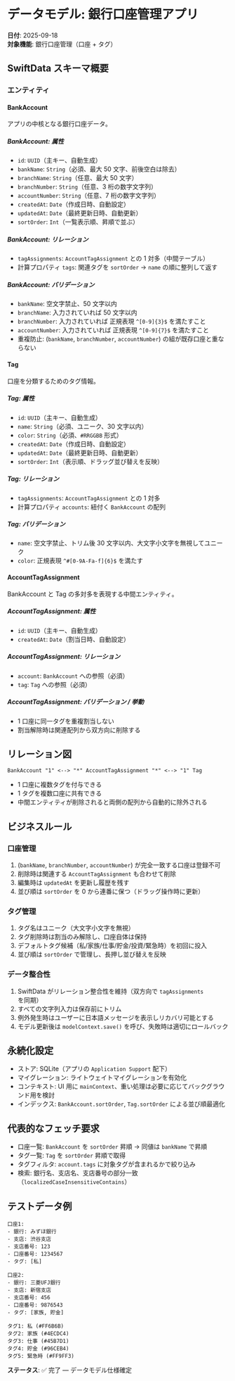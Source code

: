# データモデル: 銀行口座管理アプリ

**日付**: 2025-09-18  
**対象機能**: 銀行口座管理（口座 + タグ）

## SwiftData スキーマ概要

### エンティティ

#### BankAccount

アプリの中核となる銀行口座データ。

##### BankAccount: 属性

- `id`: `UUID`（主キー、自動生成）
- `bankName`: `String`（必須、最大 50 文字、前後空白は除去）
- `branchName`: `String`（任意、最大 50 文字）
- `branchNumber`: `String`（任意、3 桁の数字文字列）
- `accountNumber`: `String`（任意、7 桁の数字文字列）
- `createdAt`: `Date`（作成日時、自動設定）
- `updatedAt`: `Date`（最終更新日時、自動更新）
- `sortOrder`: `Int`（一覧表示順、昇順で並ぶ）

##### BankAccount: リレーション

- `tagAssignments`: `AccountTagAssignment` との 1 対多（中間テーブル）
- 計算プロパティ `tags`: 関連タグを `sortOrder` → `name` の順に整列して返す

##### BankAccount: バリデーション

- `bankName`: 空文字禁止、50 文字以内
- `branchName`: 入力されていれば 50 文字以内
- `branchNumber`: 入力されていれば 正規表現 `^[0-9]{3}$` を満たすこと
- `accountNumber`: 入力されていれば 正規表現 `^[0-9]{7}$` を満たすこと
- 重複防止: (`bankName`, `branchNumber`, `accountNumber`) の組が既存口座と重ならない

#### Tag

口座を分類するためのタグ情報。

##### Tag: 属性

- `id`: `UUID`（主キー、自動生成）
- `name`: `String`（必須、ユニーク、30 文字以内）
- `color`: `String`（必須、`#RRGGBB` 形式）
- `createdAt`: `Date`（作成日時、自動設定）
- `updatedAt`: `Date`（最終更新日時、自動更新）
- `sortOrder`: `Int`（表示順、ドラッグ並び替えを反映）

##### Tag: リレーション

- `tagAssignments`: `AccountTagAssignment` との 1 対多
- 計算プロパティ `accounts`: 紐付く `BankAccount` の配列

##### Tag: バリデーション

- `name`: 空文字禁止、トリム後 30 文字以内、大文字小文字を無視してユニーク
- `color`: 正規表現 `^#[0-9A-Fa-f]{6}$` を満たす

#### AccountTagAssignment

BankAccount と Tag の多対多を表現する中間エンティティ。

##### AccountTagAssignment: 属性

- `id`: `UUID`（主キー、自動生成）
- `createdAt`: `Date`（割当日時、自動設定）

##### AccountTagAssignment: リレーション

- `account`: `BankAccount` への参照（必須）
- `tag`: `Tag` への参照（必須）

##### AccountTagAssignment: バリデーション / 挙動

- 1 口座に同一タグを重複割当しない
- 割当解除時は関連配列から双方向に削除する

## リレーション図

```text
BankAccount "1" <--> "*" AccountTagAssignment "*" <--> "1" Tag
```

- 1 口座に複数タグを付与できる
- 1 タグを複数口座に共有できる
- 中間エンティティが削除されると両側の配列から自動的に除外される

## ビジネスルール

### 口座管理

1. (`bankName`, `branchNumber`, `accountNumber`) が完全一致する口座は登録不可
2. 削除時は関連する `AccountTagAssignment` も合わせて削除
3. 編集時は `updatedAt` を更新し履歴を残す
4. 並び順は `sortOrder` を 0 から連番に保つ（ドラッグ操作時に更新）

### タグ管理

1. タグ名はユニーク（大文字小文字を無視）
2. タグ削除時は割当のみ解除し、口座自体は保持
3. デフォルトタグ候補（私/家族/仕事/貯金/投資/緊急時）を初回に投入
4. 並び順は `sortOrder` で管理し、長押し並び替えを反映

### データ整合性

1. SwiftData がリレーション整合性を維持（双方向で `tagAssignments` を同期）
2. すべての文字列入力は保存前にトリム
3. 例外発生時はユーザーに日本語メッセージを表示しリカバリ可能とする
4. モデル更新後は `modelContext.save()` を呼び、失敗時は適切にロールバック

## 永続化設定

- ストア: SQLite（アプリの `Application Support` 配下）
- マイグレーション: ライトウェイトマイグレーションを有効化
- コンテキスト: UI 用に `mainContext`、重い処理は必要に応じてバックグラウンド用を検討
- インデックス: `BankAccount.sortOrder`, `Tag.sortOrder` による並び順最適化

## 代表的なフェッチ要求

- 口座一覧: `BankAccount` を `sortOrder` 昇順 → 同値は `bankName` で昇順
- タグ一覧: `Tag` を `sortOrder` 昇順で取得
- タグフィルタ: `account.tags` に対象タグが含まれるかで絞り込み
- 検索: 銀行名、支店名、支店番号の部分一致（`localizedCaseInsensitiveContains`）

## テストデータ例

```text
口座1:
- 銀行: みずほ銀行
- 支店: 渋谷支店
- 支店番号: 123
- 口座番号: 1234567
- タグ: [私]

口座2:
- 銀行: 三菱UFJ銀行
- 支店: 新宿支店
- 支店番号: 456
- 口座番号: 9876543
- タグ: [家族, 貯金]
```

```text
タグ1: 私 (#FF6B6B)
タグ2: 家族 (#4ECDC4)
タグ3: 仕事 (#45B7D1)
タグ4: 貯金 (#96CEB4)
タグ5: 緊急時 (#FF9FF3)
```

**ステータス**: ✅ 完了 — データモデル仕様確定
